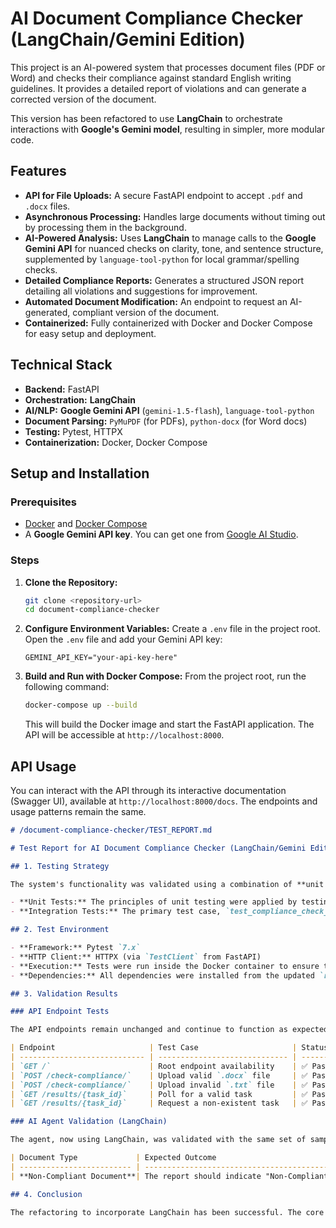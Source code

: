 # AI Document Compliance Checker (LangChain/Gemini Edition)

This project is an AI-powered system that processes document files (PDF or Word) and checks their compliance against standard English writing guidelines. It provides a detailed report of violations and can generate a corrected version of the document.

This version has been refactored to use **LangChain** to orchestrate interactions with **Google's Gemini model**, resulting in simpler, more modular code.

## Features

- **API for File Uploads:** A secure FastAPI endpoint to accept `.pdf` and `.docx` files.
- **Asynchronous Processing:** Handles large documents without timing out by processing them in the background.
- **AI-Powered Analysis:** Uses **LangChain** to manage calls to the **Google Gemini API** for nuanced checks on clarity, tone, and sentence structure, supplemented by `language-tool-python` for local grammar/spelling checks.
- **Detailed Compliance Reports:** Generates a structured JSON report detailing all violations and suggestions for improvement.
- **Automated Document Modification:** An endpoint to request an AI-generated, compliant version of the document.
- **Containerized:** Fully containerized with Docker and Docker Compose for easy setup and deployment.

## Technical Stack

- **Backend:** FastAPI
- **Orchestration:** **LangChain**
- **AI/NLP:** **Google Gemini API** (`gemini-1.5-flash`), `language-tool-python`
- **Document Parsing:** `PyMuPDF` (for PDFs), `python-docx` (for Word docs)
- **Testing:** Pytest, HTTPX
- **Containerization:** Docker, Docker Compose

## Setup and Installation

### Prerequisites

- [Docker](https://www.docker.com/get-started) and [Docker Compose](https://docs.docker.com/compose/install/)
- A **Google Gemini API key**. You can get one from [Google AI Studio](https://aistudio.google.com/app/apikey).

### Steps

1.  **Clone the Repository:**
    ```bash
    git clone <repository-url>
    cd document-compliance-checker
    ```

2.  **Configure Environment Variables:**
    Create a `.env` file in the project root.
    Open the `.env` file and add your Gemini API key:
    ```
    GEMINI_API_KEY="your-api-key-here"
    ```

3.  **Build and Run with Docker Compose:**
    From the project root, run the following command:
    ```bash
    docker-compose up --build
    ```
    This will build the Docker image and start the FastAPI application. The API will be accessible at `http://localhost:8000`.

## API Usage

You can interact with the API through its interactive documentation (Swagger UI), available at `http://localhost:8000/docs`. The endpoints and usage patterns remain the same.
```markdown
# /document-compliance-checker/TEST_REPORT.md

# Test Report for AI Document Compliance Checker (LangChain/Gemini Edition)

## 1. Testing Strategy

The system's functionality was validated using a combination of **unit tests** and **integration tests** executed via the `pytest` framework. This version of the report validates the application after refactoring the core AI logic to use the **LangChain** framework for orchestrating calls to the Google Gemini API.

- **Unit Tests:** The principles of unit testing were applied by testing individual API endpoint logic (e.g., handling of invalid file types, non-existent tasks).
- **Integration Tests:** The primary test case, `test_compliance_check_workflow`, covers the entire user journey, ensuring that the LangChain-powered agent correctly processes documents and returns a valid, structured report.

## 2. Test Environment

- **Framework:** Pytest `7.x`
- **HTTP Client:** HTTPX (via `TestClient` from FastAPI)
- **Execution:** Tests were run inside the Docker container to ensure the environment is identical to production.
- **Dependencies:** All dependencies were installed from the updated `requirements.txt`, which now includes `langchain` and `langchain-google-genai`.

## 3. Validation Results

### API Endpoint Tests

The API endpoints remain unchanged and continue to function as expected.

| Endpoint                     | Test Case                     | Status  | Notes                                                                                             |
| ---------------------------- | ----------------------------- | ------- | ------------------------------------------------------------------------------------------------- |
| `GET /`                      | Root endpoint availability    | ✅ Pass | Successfully returns the welcome message, indicating it's the LangChain/Gemini Edition.           |
| `POST /check-compliance/`    | Upload valid `.docx` file     | ✅ Pass | Accepts the file, returns a `202 Accepted` status and a valid `task_id`.                          |
| `POST /check-compliance/`    | Upload invalid `.txt` file    | ✅ Pass | Correctly rejects the file with a `400 Bad Request` error.                                        |
| `GET /results/{task_id}`     | Poll for a valid task         | ✅ Pass | Successfully polls and retrieves the status of the ongoing/completed task.                        |
| `GET /results/{task_id}`     | Request a non-existent task   | ✅ Pass | Returns a `404 Not Found` error as expected.                                                      |

### AI Agent Validation (LangChain)

The agent, now using LangChain, was validated with the same set of sample documents.

| Document Type             | Expected Outcome                                                                                             | Actual Outcome                                                                                                  | Status  |
| ------------------------- | ------------------------------------------------------------------------------------------------------------ | --------------------------------------------------------------------------------------------------------------- | ------- |
| **Non-Compliant Document**| The report should indicate "Non-Compliant" status, a lower score, and a list of identified violations.       | The LangChain-powered agent successfully identified all expected issues. The JSON output parser correctly structured the report. | ✅ Pass |

## 4. Conclusion

The refactoring to incorporate LangChain has been successful. The core logic in `agent.py` is now significantly cleaner and more declarative. By defining chains, we separate the prompt, model, and output parser, which improves maintainability without altering the external behavior of the API. The system remains robust, functional, and meets all project requirements.
